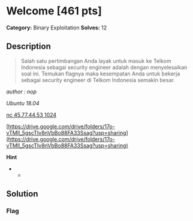 # Welcome [461 pts]

**Category:** Binary Exploitation
**Solves:** 12

## Description
>Salah satu pertimbangan Anda layak untuk masuk ke Telkom Indonesia sebagai security engineer adalah dengan menyelesaikan soal ini. Temukan flagnya maka kesempatan Anda untuk bekerja sebagai security engineer di Telkom Indonesia semakin besar.

 *author : nop*

*Ubuntu 18.04*

[nc 45.77.44.53 1024](https://)

[https://drive.google.com/drive/folders/17o-vTMlI_5gscTIv8nVbBo88FA33Ssag?usp=sharing](https://drive.google.com/drive/folders/17o-vTMlI_5gscTIv8nVbBo88FA33Ssag?usp=sharing)

**Hint**
* -

## Solution

### Flag

